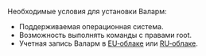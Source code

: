 Необходимые условия для установки Валарм:

* Поддерживаемая операционная система.
* Возможность выполнять команды с правами root.
* Учетная запись Валарм в [EU‑облаке](https://my.wallarm.com/) или [RU‑облаке](https://my.wallarm.ru/).
